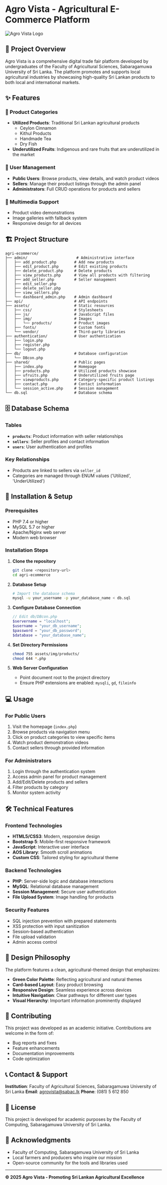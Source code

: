 # Agro Vista - Agricultural E-Commerce Platform

![Agro Vista Logo](assets/img/logo.png)

## 🌾 Project Overview

Agro Vista is a comprehensive digital trade fair platform developed by undergraduates of the Faculty of Agricultural Sciences, Sabaragamuwa University of Sri Lanka. The platform promotes and supports local agricultural industries by showcasing high-quality Sri Lankan products to both local and international markets.

## ✨ Features

### 🏪 Product Categories
- **Utilized Products**: Traditional Sri Lankan agricultural products
  - Ceylon Cinnamon
  - Kithul Products
  - Handmade Tea
  - Dry Fish
- **Underutilized Fruits**: Indigenous and rare fruits that are underutilized in the market

### 👥 User Management
- **Public Users**: Browse products, view details, and watch product videos
- **Sellers**: Manage their product listings through the admin panel
- **Administrators**: Full CRUD operations for products and sellers

### 🎥 Multimedia Support
- Product video demonstrations
- Image galleries with fallback system
- Responsive design for all devices

## 🏗️ Project Structure

```
agri-ecommerce/
├── admin/                      # Administrative interface
│   ├── add_product.php        # Add new products
│   ├── edit_product.php       # Edit existing products
│   ├── delete_product.php     # Delete products
│   ├── view_products.php      # View all products with filtering
│   ├── add_seller.php         # Seller management
│   ├── edit_seller.php
│   ├── delete_seller.php
│   ├── view_sellers.php
│   └── dashboard_admin.php    # Admin dashboard
├── api/                       # API endpoints
├── assets/                    # Static resources
│   ├── css/                   # Stylesheets
│   ├── js/                    # JavaScript files
│   ├── img/                   # Images
│   │   └── products/          # Product images
│   ├── fonts/                 # Custom fonts
│   └── vendor/                # Third-party libraries
├── authentication/            # User authentication
│   ├── login.php
│   ├── register.php
│   └── logout.php
├── db/                        # Database configuration
│   └── DBcon.php
├── shared/                    # Public pages
│   ├── index.php              # Homepage
│   ├── products.php           # Utilized products showcase
│   ├── ufruits.php            # Underutilized fruits page
│   ├── viewproducts.php       # Category-specific product listings
│   ├── contact.php            # Contact information
│   └── session_active.php     # Session management
└── db.sql                     # Database schema
```

## 🗄️ Database Schema

### Tables
- **`products`**: Product information with seller relationships
- **`sellers`**: Seller profiles and contact information  
- **`users`**: User authentication and profiles

### Key Relationships
- Products are linked to sellers via `seller_id`
- Categories are managed through ENUM values ('Utilized', 'UnderUtilized')

## 🚀 Installation & Setup

### Prerequisites
- PHP 7.4 or higher
- MySQL 5.7 or higher
- Apache/Nginx web server
- Modern web browser

### Installation Steps

1. **Clone the repository**
   ```bash
   git clone <repository-url>
   cd agri-ecommerce
   ```

2. **Database Setup**
   ```bash
   # Import the database schema
   mysql -u your_username -p your_database_name < db.sql
   ```

3. **Configure Database Connection**
   ```php
   // Edit db/DBcon.php
   $servername = "localhost"; 
   $username = "your_db_username"; 
   $password = "your_db_password"; 
   $database = "your_database_name";
   ```

4. **Set Directory Permissions**
   ```bash
   chmod 755 assets/img/products/
   chmod 644 *.php
   ```

5. **Web Server Configuration**
   - Point document root to the project directory
   - Ensure PHP extensions are enabled: `mysqli`, `gd`, `fileinfo`

## 💻 Usage

### For Public Users
1. Visit the homepage (`index.php`)
2. Browse products via navigation menu
3. Click on product categories to view specific items
4. Watch product demonstration videos
5. Contact sellers through provided information

### For Administrators
1. Login through the authentication system
2. Access admin panel for product management
3. Add/Edit/Delete products and sellers
4. Filter products by category
5. Monitor system activity

## 🛠️ Technical Features

### Frontend Technologies
- **HTML5/CSS3**: Modern, responsive design
- **Bootstrap 5**: Mobile-first responsive framework
- **JavaScript**: Interactive user interface
- **AOS Library**: Smooth scroll animations
- **Custom CSS**: Tailored styling for agricultural theme

### Backend Technologies
- **PHP**: Server-side logic and database interactions
- **MySQL**: Relational database management
- **Session Management**: Secure user authentication
- **File Upload System**: Image handling for products

### Security Features
- SQL injection prevention with prepared statements
- XSS protection with input sanitization
- Session-based authentication
- File upload validation
- Admin access control

## 🎨 Design Philosophy

The platform features a clean, agricultural-themed design that emphasizes:
- **Green Color Palette**: Reflecting agricultural and natural themes
- **Card-based Layout**: Easy product browsing
- **Responsive Design**: Seamless experience across devices
- **Intuitive Navigation**: Clear pathways for different user types
- **Visual Hierarchy**: Important information prominently displayed

## 🤝 Contributing

This project was developed as an academic initiative. Contributions are welcome in the form of:
- Bug reports and fixes
- Feature enhancements
- Documentation improvements
- Code optimization

## 📞 Contact & Support

**Institution**: Faculty of Agricultural Sciences, Sabaragamuwa University of Sri Lanka
**Email**: agrovista@sabac.lk
**Phone**: (081) 5 612 850

## 📄 License

This project is developed for academic purposes by the Faculty of Computing, Sabaragamuwa University of Sri Lanka.

## 🙏 Acknowledgments

- Faculty of Computing, Sabaragamuwa University of Sri Lanka
- Local farmers and producers who inspire our mission
- Open-source community for the tools and libraries used

---

**© 2025 Agro Vista - Promoting Sri Lankan Agricultural Excellence**
